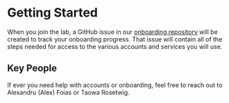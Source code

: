 # Getting Started

When you join the lab, a GitHub issue in our [onboarding repository](https://github.com/neuropoly/onboarding/issues?q=is%3Aopen+is%3Aissue+label%3A%22onboarding+%F0%9F%9A%80%22)
will be created to track your onboarding progress. That issue will contain all
of the steps needed for access to the various accounts and services you will use.

## Key People

If ever you need help with accounts or onboarding, feel free to reach out to
Alexandru \(Alex\) Foias or Taowa Rosetwig.
